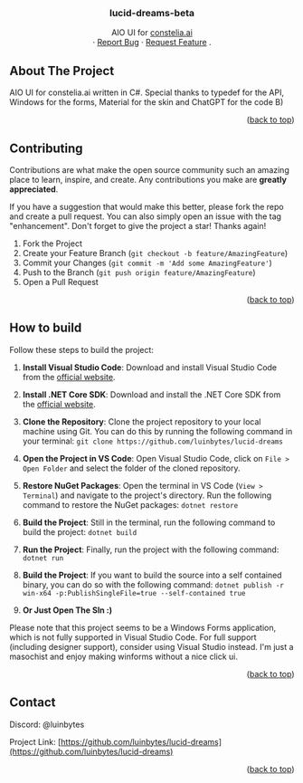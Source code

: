 <a name="readme-top"></a>

<!-- PROJECT LOGO -->
<br />
<div align="center">

<h3 align="center">lucid-dreams-beta</h3>

  <p align="center">
    AIO UI for <a href="https://constelia.ai">constelia.ai</a>
    <br />
    ·
    <a href="https://github.com/luinbytes/lucid-dreams/issues">Report Bug</a>
    ·
    <a href="https://github.com/luinbytes/lucid-dreams/issues">Request Feature</a>
    .
  </p>
</div>

<!-- ABOUT THE PROJECT -->

## About The Project

AIO UI for constelia.ai written in C#.
Special thanks to typedef for the API, Windows for the forms, Material for the skin and ChatGPT for the code B)

<p align="right">(<a href="#readme-top">back to top</a>)</p>

<!-- CONTRIBUTING -->

## Contributing

Contributions are what make the open source community such an amazing place to learn, inspire, and create. Any contributions you make are **greatly appreciated**.

If you have a suggestion that would make this better, please fork the repo and create a pull request. You can also simply open an issue with the tag "enhancement".
Don't forget to give the project a star! Thanks again!

1. Fork the Project
2. Create your Feature Branch (`git checkout -b feature/AmazingFeature`)
3. Commit your Changes (`git commit -m 'Add some AmazingFeature'`)
4. Push to the Branch (`git push origin feature/AmazingFeature`)
5. Open a Pull Request

<p align="right">(<a href="#readme-top">back to top</a>)</p>

<!-- HOW TO BUILD -->

## How to build

Follow these steps to build the project:

1. **Install Visual Studio Code**: Download and install Visual Studio Code from the [official website](https://code.visualstudio.com/).

2. **Install .NET Core SDK**: Download and install the .NET Core SDK from the [official website](https://dotnet.microsoft.com/download).

3. **Clone the Repository**: Clone the project repository to your local machine using Git. You can do this by running the following command in your terminal: `git clone https://github.com/luinbytes/lucid-dreams`

4. **Open the Project in VS Code**: Open Visual Studio Code, click on `File > Open Folder` and select the folder of the cloned repository.

5. **Restore NuGet Packages**: Open the terminal in VS Code (`View > Terminal`) and navigate to the project's directory. Run the following command to restore the NuGet packages: `dotnet restore`

6. **Build the Project**: Still in the terminal, run the following command to build the project: `dotnet build`

7. **Run the Project**: Finally, run the project with the following command: `dotnet run`

8. **Build the Project**: If you want to build the source into a self contained binary, you can do so with the following command: `dotnet publish -r win-x64 -p:PublishSingleFile=true --self-contained true`

9. **Or Just Open The Sln :)**

Please note that this project seems to be a Windows Forms application, which is not fully supported in Visual Studio Code. For full support (including designer support), consider using Visual Studio instead. I'm just a masochist and enjoy making winforms without a nice click ui.

<p align="right">(<a href="#readme-top">back to top</a>)</p>

<!-- CONTACT -->

## Contact

Discord: @luinbytes

Project Link: [https://github.com/luinbytes/lucid-dreams](https://github.com/luinbytes/lucid-dreams)

<p align="right">(<a href="#readme-top">back to top</a>)</p>

<!-- MARKDOWN LINKS & IMAGES -->
<!-- https://www.markdownguide.org/basic-syntax/#reference-style-links -->

[contributors-shield]: https://img.shields.io/github/contributors/luinbytes/lucid-dreams.svg?style=for-the-badge
[contributors-url]: https://github.com/luinbytes/lucid-dreams/graphs/contributors
[forks-shield]: https://img.shields.io/github/forks/luinbytes/lucid-dreams.svg?style=for-the-badge
[forks-url]: https://github.com/luinbytes/lucid-dreams/network/members
[stars-shield]: https://img.shields.io/github/stars/luinbytes/lucid-dreams.svg?style=for-the-badge
[stars-url]: https://github.com/luinbytes/lucid-dreams/stargazers
[issues-shield]: https://img.shields.io/github/issues/luinbytes/lucid-dreams.svg?style=for-the-badge
[issues-url]: https://github.com/luinbytes/lucid-dreams/issues
[license-shield]: https://img.shields.io/github/license/luinbytes/lucid-dreams.svg?style=for-the-badge
[license-url]: https://github.com/luinbytes/lucid-dreams/blob/master/LICENSE.txt
[linkedin-shield]: https://img.shields.io/badge/-LinkedIn-black.svg?style=for-the-badge&logo=linkedin&colorB=555
[linkedin-url]: https://linkedin.com/in/linkedin_username
[product-screenshot]: images/screenshot.png
[Next.js]: https://img.shields.io/badge/next.js-000000?style=for-the-badge&logo=nextdotjs&logoColor=white
[Next-url]: https://nextjs.org/
[React.js]: https://img.shields.io/badge/React-20232A?style=for-the-badge&logo=react&logoColor=61DAFB
[React-url]: https://reactjs.org/
[Vue.js]: https://img.shields.io/badge/Vue.js-35495E?style=for-the-badge&logo=vuedotjs&logoColor=4FC08D
[Vue-url]: https://vuejs.org/
[Angular.io]: https://img.shields.io/badge/Angular-DD0031?style=for-the-badge&logo=angular&logoColor=white
[Angular-url]: https://angular.io/
[Svelte.dev]: https://img.shields.io/badge/Svelte-4A4A55?style=for-the-badge&logo=svelte&logoColor=FF3E00
[Svelte-url]: https://svelte.dev/
[Laravel.com]: https://img.shields.io/badge/Laravel-FF2D20?style=for-the-badge&logo=laravel&logoColor=white
[Laravel-url]: https://laravel.com
[Bootstrap.com]: https://img.shields.io/badge/Bootstrap-563D7C?style=for-the-badge&logo=bootstrap&logoColor=white
[Bootstrap-url]: https://getbootstrap.com
[JQuery.com]: https://img.shields.io/badge/jQuery-0769AD?style=for-the-badge&logo=jquery&logoColor=white
[JQuery-url]: https://jquery.com
